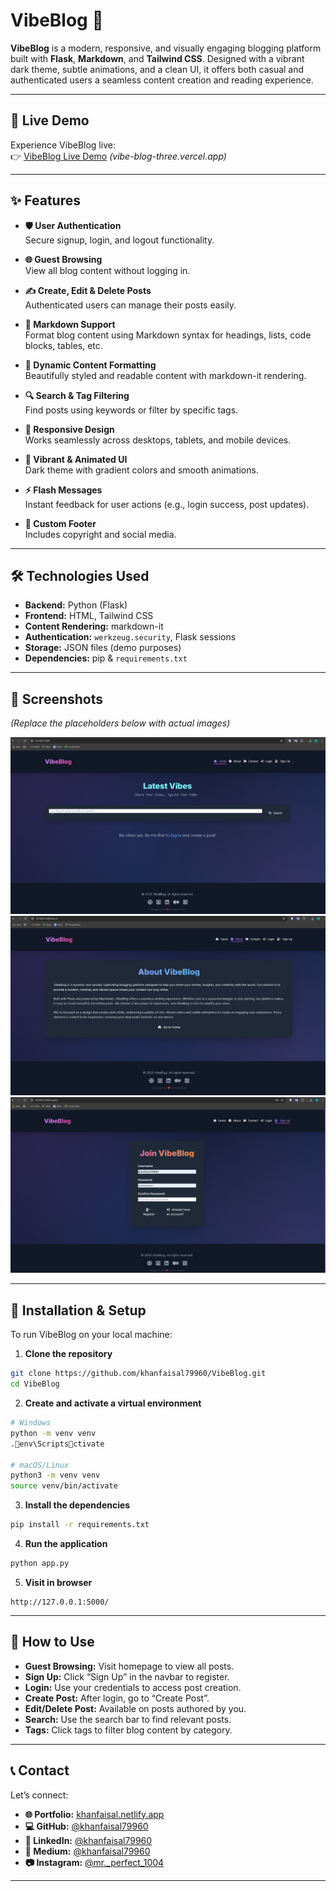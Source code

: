 # VibeBlog 🌟

**VibeBlog** is a modern, responsive, and visually engaging blogging platform built with **Flask**, **Markdown**, and **Tailwind CSS**. Designed with a vibrant dark theme, subtle animations, and a clean UI, it offers both casual and authenticated users a seamless content creation and reading experience.

---

## 🚀 Live Demo

Experience VibeBlog live:  
👉 [VibeBlog Live Demo](#) *(vibe-blog-three.vercel.app)*

---

## ✨ Features

- **🛡️ User Authentication**  
  Secure signup, login, and logout functionality.

- **🌐 Guest Browsing**  
  View all blog content without logging in.

- **✍️ Create, Edit & Delete Posts**  
  Authenticated users can manage their posts easily.

- **📑 Markdown Support**  
  Format blog content using Markdown syntax for headings, lists, code blocks, tables, etc.

- **🎨 Dynamic Content Formatting**  
  Beautifully styled and readable content with markdown-it rendering.

- **🔍 Search & Tag Filtering**  
  Find posts using keywords or filter by specific tags.

- **📱 Responsive Design**  
  Works seamlessly across desktops, tablets, and mobile devices.

- **🌈 Vibrant & Animated UI**  
  Dark theme with gradient colors and smooth animations.

- **⚡ Flash Messages**  
  Instant feedback for user actions (e.g., login success, post updates).

- **📎 Custom Footer**  
  Includes copyright and social media.

---

## 🛠️ Technologies Used

- **Backend:** Python (Flask)
- **Frontend:** HTML, Tailwind CSS
- **Content Rendering:** markdown-it
- **Authentication:** `werkzeug.security`, Flask sessions
- **Storage:** JSON files (demo purposes)
- **Dependencies:** pip & `requirements.txt`

---

## 📸 Screenshots

*(Replace the placeholders below with actual images)*

![Alt Text](./assets/screenshot_1.png)
![Alt Text](./assets/screenshot_2.png)
![Alt Text](./assets/screenshot_3.png)


---

## 🧪 Installation & Setup

To run VibeBlog on your local machine:

1. **Clone the repository**

```bash
git clone https://github.com/khanfaisal79960/VibeBlog.git
cd VibeBlog
```

2. **Create and activate a virtual environment**

```bash
# Windows
python -m venv venv
.env\Scriptsctivate

# macOS/Linux
python3 -m venv venv
source venv/bin/activate
```

3. **Install the dependencies**

```bash
pip install -r requirements.txt
```

4. **Run the application**

```bash
python app.py
```

5. **Visit in browser**

```
http://127.0.0.1:5000/
```

---

## 📝 How to Use

- **Guest Browsing:** Visit homepage to view all posts.
- **Sign Up:** Click “Sign Up” in the navbar to register.
- **Login:** Use your credentials to access post creation.
- **Create Post:** After login, go to “Create Post”.
- **Edit/Delete Post:** Available on posts authored by you.
- **Search:** Use the search bar to find relevant posts.
- **Tags:** Click tags to filter blog content by category.

---

## 📞 Contact

Let’s connect:

- **🌐 Portfolio:** [khanfaisal.netlify.app](https://khanfaisal.netlify.app)
- **💻 GitHub:** [@khanfaisal79960](https://github.com/khanfaisal79960)
- **🔗 LinkedIn:** [@khanfaisal79960](https://www.linkedin.com/in/khanfaisal79960)
- **📝 Medium:** [@khanfaisal79960](https://medium.com/@khanfaisal79960)
- **📷 Instagram:** [@mr._perfect_1004](https://instagram.com/mr._perfect_1004)

---
